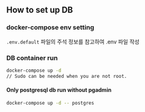 ## How to set up DB
### docker-compose env setting
`.env.default` 파일의 주석 정보를 참고하여 .env 파일 작성
### DB container run
```bash
docker-compose up -d
// Sudo can be needed when you are not root.
```
#### Only postgresql db run without pgadmin
```bash
docker-compose up -d -- postgres
```